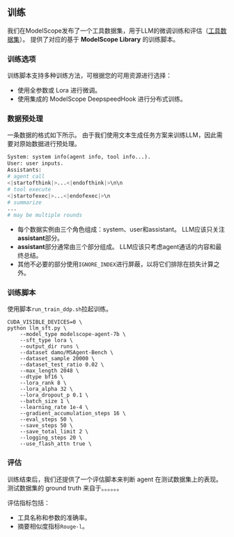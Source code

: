## 训练

我们在ModelScope发布了一个工具数据集，用于LLM的微调训练和评估（[工具数据集](https://www.modelscope.cn/datasets/modelscope/ms_hackathon_23_agent_train_dev/summary)）。 提供了对应的基于 **ModelScope Library** 的训练脚本。

### 训练选项

训练脚本支持多种训练方法，可根据您的可用资源进行选择：

- 使用全参数或 Lora 进行微调。
- 使用集成的 ModelScope DeepspeedHook 进行分布式训练。

### 数据预处理

一条数据的格式如下所示。 由于我们使用文本生成任务方案来训练LLM，因此需要对原始数据进行预处理。

```Python
System: system info(agent info, tool info...).
User: user inputs.
Assistants:
# agent call
<|startofthink|>...<|endofthink|>\n\n
# tool execute
<|startofexec|>...<|endofexec|>\n
# summarize
...
# may be multiple rounds
```

- 每个数据实例由三个角色组成：system、user和assistant。 LLM应该只关注**assistant**部分。
- **assistant**部分通常由三个部分组成。 LLM应该只考虑agent通话的内容和最终总结。
- 其他不必要的部分使用`IGNORE_INDEX`进行屏蔽，以将它们排除在损失计算之外。


### 训练脚本

使用脚本`run_train_ddp.sh`拉起训练。

```Shell
CUDA_VISIBLE_DEVICES=0 \
python llm_sft.py \
    --model_type modelscope-agent-7b \
    --sft_type lora \
    --output_dir runs \
    --dataset damo/MSAgent-Bench \
    --dataset_sample 20000 \
    --dataset_test_ratio 0.02 \
    --max_length 2048 \
    --dtype bf16 \
    --lora_rank 8 \
    --lora_alpha 32 \
    --lora_dropout_p 0.1 \
    --batch_size 1 \
    --learning_rate 1e-4 \
    --gradient_accumulation_steps 16 \
    --eval_steps 50 \
    --save_steps 50 \
    --save_total_limit 2 \
    --logging_steps 20 \
    --use_flash_attn true \
```

### 评估

训练结束后，我们还提供了一个评估脚本来判断 agent 在测试数据集上的表现。 测试数据集的 ground truth 来自于。。。。。。

评估指标包括：
- 工具名称和参数的准确率。
- 摘要相似度指标`Rouge-l`。

